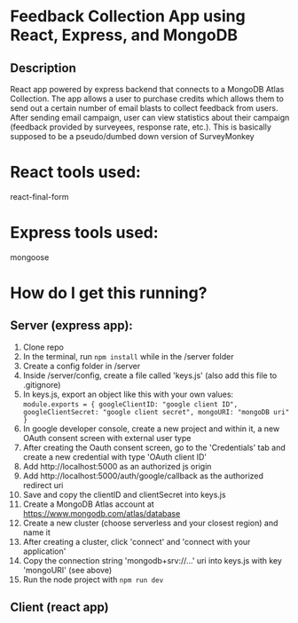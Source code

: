 # Feedback Collection App using React, Express, and MongoDB
## Description
React app powered by express backend that connects to a MongoDB Atlas Collection. The app allows a user to purchase credits which allows them to send out a certain number of email blasts to collect feedback from users. After sending email campaign, user can view statistics about their campaign (feedback provided by surveyees, response rate, etc.). This is basically supposed to be a pseudo/dumbed down version of SurveyMonkey

# React tools used:
react-final-form

# Express tools used:
mongoose

# How do I get this running?
## Server (express app):
1. Clone repo
2. In the terminal, run `npm install` while in the /server folder
3. Create a config folder in /server
4. Inside /server/config, create a file called 'keys.js' (also add this file to .gitignore)
5. In keys.js, export an object like this with your own values:
`module.exports = {
    googleClientID: "google client ID",
    googleClientSecret: "google client secret",
    mongoURI: "mongoDB uri"
}`
6. In google developer console, create a new project and within it, a new OAuth consent screen with external user type
7. After creating the Oauth consent screen, go to the 'Credentials' tab and create a new credential with type 'OAuth client ID'
8. Add http://localhost:5000 as an authorized js origin
9. Add http://localhost:5000/auth/google/callback as the authorized redirect uri
10. Save and copy the clientID and clientSecret into keys.js
11. Create a MongoDB Atlas account at https://www.mongodb.com/atlas/database
12. Create a new cluster (choose serverless and your closest region) and name it
13. After creating a cluster, click 'connect' and 'connect with your application'
14. Copy the connection string 'mongodb+srv://...' uri into keys.js with key 'mongoURI' (see above)
15. Run the node project with `npm run dev`

## Client (react app)